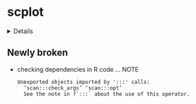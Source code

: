 # scplot

<details>

* Version: 0.3.3
* GitHub: NA
* Source code: https://github.com/cran/scplot
* Date/Publication: 2023-06-03 09:00:02 UTC
* Number of recursive dependencies: 89

Run `revdepcheck::revdep_details(, "scplot")` for more info

</details>

## Newly broken

*   checking dependencies in R code ... NOTE
    ```
    Unexported objects imported by ':::' calls:
      ‘scan:::check_args’ ‘scan:::opt’
      See the note in ?`:::` about the use of this operator.
    ```

